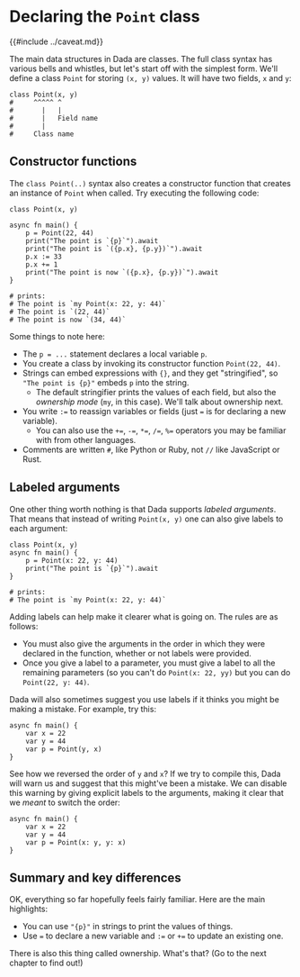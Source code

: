 # Declaring the `Point` class

{{#include ../caveat.md}}

The main data structures in Dada are classes. The full class syntax has various bells and whistles, but let's start off with the simplest form. We'll define a class `Point` for storing `(x, y)` values. It will have two fields, `x` and `y`:

```
class Point(x, y)
#     ^^^^^ ^
#       |   |
#       |   Field name
#       |
#     Class name
```

## Constructor functions

The `class Point(..)` syntax also creates a constructor function that creates an instance of `Point` when called. Try executing the following code:

```
class Point(x, y)

async fn main() {
    p = Point(22, 44)
    print("The point is `{p}`").await
    print("The point is `({p.x}, {p.y})`").await
    p.x := 33
    p.x += 1
    print("The point is now `({p.x}, {p.y})`").await
}

# prints:
# The point is `my Point(x: 22, y: 44)`
# The point is `(22, 44)`
# The point is now `(34, 44)`
```

Some things to note here:

* The `p = ...` statement declares a local variable `p`.
* You create a class by invoking its constructor function `Point(22, 44)`.
* Strings can embed expressions with `{}`, and they get "stringified", so `"The point is {p}"` embeds `p` into the string.
    * The default stringifier prints the values of each field, but also the *ownership mode* (`my`, in this case). We'll talk about ownership next.
* You write `:=` to reassign variables or fields (just `=` is for declaring a new variable).
    * You can also use the `+=`, `-=`, `*=`, `/=`, `%=` operators you may be familiar with from other languages.
* Comments are written `#`, like Python or Ruby, not `//` like JavaScript or Rust.

## Labeled arguments

One other thing worth nothing is that Dada supports *labeled arguments*. That means that instead of writing `Point(x, y)` one can also give labels to each argument:

```
class Point(x, y)
async fn main() {
    p = Point(x: 22, y: 44)
    print("The point is `{p}`").await
}

# prints:
# The point is `my Point(x: 22, y: 44)`
```

Adding labels can help make it clearer what is going on. The rules are as follows:

* You must also give the arguments in the order in which they were declared in the function, whether or not labels were provided.
* Once you give a label to a parameter, you must give a label to all the remaining parameters (so you can't do `Point(x: 22, yy)` but you can do `Point(22, y: 44)`.

Dada will also sometimes suggest you use labels if it thinks you might be making a mistake. For example, try this:

```
async fn main() {
    var x = 22
    var y = 44
    var p = Point(y, x)
}
```

See how we reversed the order of `y` and `x`? If we try to compile this, Dada will warn us and suggest that this might've been a mistake. We can disable this warning by giving explicit labels to the arguments, making it clear that we *meant* to switch the order:


```
async fn main() {
    var x = 22
    var y = 44
    var p = Point(x: y, y: x)
}
```

## Summary and key differences

OK, everything so far hopefully feels fairly familiar. Here are the main highlights:

* You can use `"{p}"` in strings to print the values of things.
* Use `=` to declare a new variable and `:=` or `+=` to update an existing one.

There is also this thing called ownership. What's that? (Go to the next chapter to find out!)
